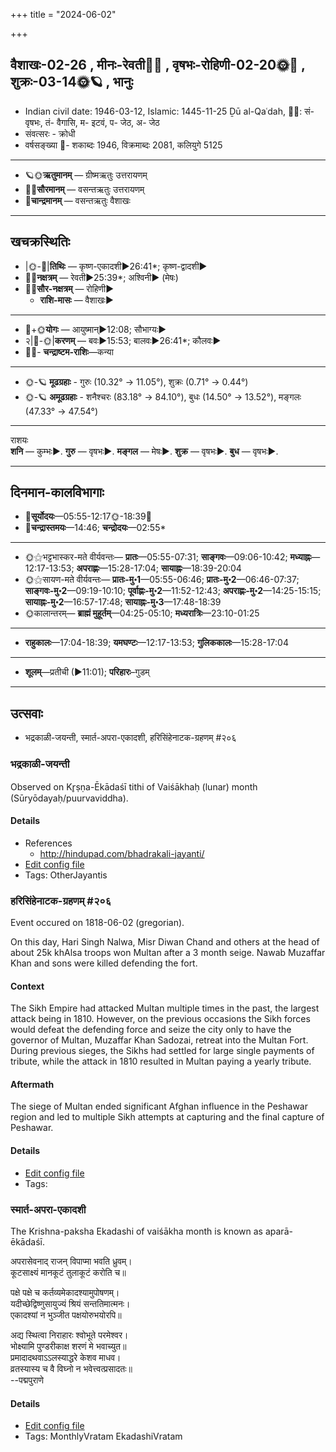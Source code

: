 +++
title = "2024-06-02"

+++
## वैशाखः-02-26  ,  मीनः-रेवती🌛🌌  ,  वृषभः-रोहिणी-02-20🌞🌌  ,  शुक्रः-03-14🌞🪐  ,  भानुः
- Indian civil date: 1946-03-12, Islamic: 1445-11-25 Ḏū al-Qaʿdah, 🌌🌞: सं- वृषभः, तं- वैगासि, म- इटवं, प- जेठ, अ- जेठ
- संवत्सरः - क्रोधी
- वर्षसङ्ख्या 🌛- शकाब्दः 1946, विक्रमाब्दः 2081, कलियुगे 5125
___________________
- 🪐🌞**ऋतुमानम्** — ग्रीष्मऋतुः उत्तरायणम्
- 🌌🌞**सौरमानम्** — वसन्तऋतुः उत्तरायणम्
- 🌛**चान्द्रमानम्** — वसन्तऋतुः वैशाखः
___________________


## खचक्रस्थितिः
- |🌞-🌛|**तिथिः** — कृष्ण-एकादशी►26:41*; कृष्ण-द्वादशी►  
- 🌌🌛**नक्षत्रम्** — रेवती►25:39*; अश्विनी► (मेषः)  
- 🌌🌞**सौर-नक्षत्रम्** — रोहिणी►  
  - **राशि-मासः** — वैशाखः► 
___________________
- 🌛+🌞**योगः** — आयुष्मान्►12:08; सौभाग्यः►  
- २|🌛-🌞|**करणम्** — बवः►15:53; बालवः►26:41*; कौलवः►  
- 🌌🌛- **चन्द्राष्टम-राशिः**—कन्या  
___________________
- 🌞-🪐 **मूढग्रहाः** - गुरुः (10.32° → 11.05°), शुक्रः (0.71° → 0.44°)
- 🌞-🪐 **अमूढग्रहाः** - शनैश्चरः (83.18° → 84.10°), बुधः (14.50° → 13.52°), मङ्गलः (47.33° → 47.54°)
___________________
राशयः  
**शनि** — कुम्भः►. **गुरु** — वृषभः►. **मङ्गल** — मेषः►. **शुक्र** — वृषभः►. **बुध** — वृषभः►. 
___________________


## दिनमान-कालविभागाः
- 🌅**सूर्योदयः**—05:55-12:17🌞️-18:39🌇  
- 🌛**चन्द्रास्तमयः**—14:46; **चन्द्रोदयः**—02:55*  
___________________
- 🌞⚝भट्टभास्कर-मते वीर्यवन्तः— **प्रातः**—05:55-07:31; **साङ्गवः**—09:06-10:42; **मध्याह्नः**—12:17-13:53; **अपराह्णः**—15:28-17:04; **सायाह्नः**—18:39-20:04  
- 🌞⚝सायण-मते वीर्यवन्तः— **प्रातः-मु॰1**—05:55-06:46; **प्रातः-मु॰2**—06:46-07:37; **साङ्गवः-मु॰2**—09:19-10:10; **पूर्वाह्णः-मु॰2**—11:52-12:43; **अपराह्णः-मु॰2**—14:25-15:15; **सायाह्नः-मु॰2**—16:57-17:48; **सायाह्नः-मु॰3**—17:48-18:39  
- 🌞कालान्तरम्— **ब्राह्मं मुहूर्तम्**—04:25-05:10; **मध्यरात्रिः**—23:10-01:25  
___________________
- **राहुकालः**—17:04-18:39; **यमघण्टः**—12:17-13:53; **गुलिककालः**—15:28-17:04  
___________________
- **शूलम्**—प्रतीची (►11:01); **परिहारः**–गुडम्  
___________________

## उत्सवाः
- भद्रकाळी-जयन्ती, स्मार्त-अपरा-एकादशी, हरिसिंहेनाटक-ग्रहणम् #२०६
### भद्रकाळी-जयन्ती

Observed on Kr̥ṣṇa-Ēkādaśī tithi of Vaiśākhaḥ (lunar) month (Sūryōdayaḥ/puurvaviddha). 



#### Details
- References
  - http://hindupad.com/bhadrakali-jayanti/
- [Edit config file](https://github.com/jyotisham/adyatithi/blob/master/devatA/shakti/lunar_month/tithi/02/26/bhadrakALI~jayantI.toml)
- Tags: OtherJayantis


### हरिसिंहेनाटक-ग्रहणम् #२०६

Event occured on 1818-06-02 (gregorian). 

On this day, Hari Singh Nalwa, Misr Diwan Chand and others at the head of about 25k khAlsa troops won Multan after a 3 month seige. Nawab Muzaffar Khan and sons were killed defending the fort.

#### Context
The Sikh Empire had attacked Multan multiple times in the past, the largest attack being in 1810. However, on the previous occasions the Sikh forces would defeat the defending force and seize the city only to have the governor of Multan, Muzaffar Khan Sadozai, retreat into the Multan Fort. During previous sieges, the Sikhs had settled for large single payments of tribute, while the attack in 1810 resulted in Multan paying a yearly tribute. 

#### Aftermath
The siege of Multan ended significant Afghan influence in the Peshawar region and led to multiple Sikh attempts at capturing and the final capture of Peshawar.

#### Details
- [Edit config file](https://github.com/jyotisham/adyatithi/blob/master/mahApuruSha/xatra-later/gregorian/day/06/02/khAlsa-sainyena_mUlasthAna-grahaNam.toml)
- Tags: 


### स्मार्त-अपरा-एकादशी



The Krishna-paksha Ekadashi of vaiśākha month is known as aparā-ēkādaśī.

अपरासेवनाद् राजन् विपाप्मा भवति ध्रुवम्।  
कूटसाक्ष्यं मानकूटं तुलाकूटं करोति च॥  
  
पक्षे पक्षे च कर्तव्यमेकादश्यामुपोषणम्।  
यदीच्छेद्विष्णुसायुज्यं श्रियं सन्ततिमात्मनः।  
एकादश्यां न भुञ्जीत पक्षयोरुभयोरपि॥  
  
अद्य स्थित्वा निराहारः श्वोभूते परमेश्वर।  
भोक्ष्यामि पुण्डरीकाक्ष शरणं मे भवाच्युत॥  
प्रमादादथवाऽऽलस्याद्धरे केशव माधव।  
व्रतस्यास्य च वै विघ्नो न भवेत्त्वत्प्रसादतः॥  
--पद्मपुराणे



#### Details
- [Edit config file](https://github.com/jyotisham/adyatithi/blob/master/time_focus/monthly/ekAdashI/description_only/aparA-EkAdazI.toml)
- Tags: MonthlyVratam EkadashiVratam


